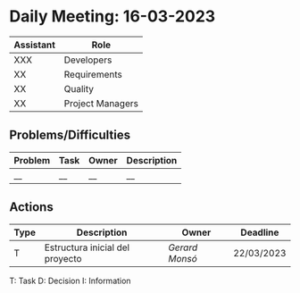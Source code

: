 # Daily Meeting: 16-03-2023

| Assistant | Role             |  
|-----------|------------------|
| XXX       | Developers       |   
| XX        | Requirements     |  
| XX        | Quality          |
| XX        | Project Managers |

## Problems/Difficulties

| Problem | Task | Owner | Description |
|---------|------|-------|-------------|
| __      | __   | __    | __          |

## Actions

| Type | Description                     | Owner          | Deadline   |
|------|---------------------------------|----------------|------------|
| T    | Estructura inicial del proyecto | _Gerard Monsó_ | 22/03/2023 |

T: Task
D: Decision
I: Information
